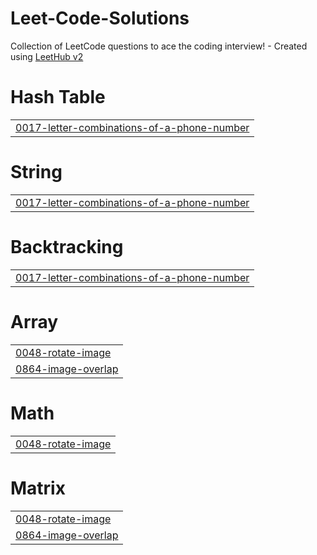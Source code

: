 # Leet-Code-Solutions
Collection of LeetCode questions to ace the coding interview! - Created using [LeetHub v2](https://github.com/arunbhardwaj/LeetHub-2.0)


# Hash Table
|  |
| ------- |
| [0017-letter-combinations-of-a-phone-number](https://github.com/vp81vishnu/Leet-Code-Solutions/tree/master/0017-letter-combinations-of-a-phone-number) |
# String
|  |
| ------- |
| [0017-letter-combinations-of-a-phone-number](https://github.com/vp81vishnu/Leet-Code-Solutions/tree/master/0017-letter-combinations-of-a-phone-number) |
# Backtracking
|  |
| ------- |
| [0017-letter-combinations-of-a-phone-number](https://github.com/vp81vishnu/Leet-Code-Solutions/tree/master/0017-letter-combinations-of-a-phone-number) |
# Array
|  |
| ------- |
| [0048-rotate-image](https://github.com/vp81vishnu/Leet-Code-Solutions/tree/master/0048-rotate-image) |
| [0864-image-overlap](https://github.com/vp81vishnu/Leet-Code-Solutions/tree/master/0864-image-overlap) |
# Math
|  |
| ------- |
| [0048-rotate-image](https://github.com/vp81vishnu/Leet-Code-Solutions/tree/master/0048-rotate-image) |
# Matrix
|  |
| ------- |
| [0048-rotate-image](https://github.com/vp81vishnu/Leet-Code-Solutions/tree/master/0048-rotate-image) |
| [0864-image-overlap](https://github.com/vp81vishnu/Leet-Code-Solutions/tree/master/0864-image-overlap) |